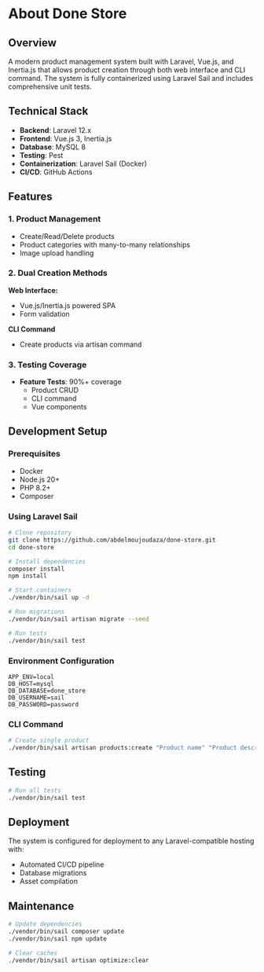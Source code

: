 # About Done Store

## Overview
A modern product management system built with Laravel, Vue.js, and Inertia.js that allows product creation through both web interface and CLI command. The system is fully containerized using Laravel Sail and includes comprehensive unit tests.

## Technical Stack
- **Backend**: Laravel 12.x
- **Frontend**: Vue.js 3, Inertia.js
- **Database**: MySQL 8
- **Testing**: Pest
- **Containerization**: Laravel Sail (Docker)
- **CI/CD**: GitHub Actions

## Features

### 1. Product Management
- Create/Read/Delete products
- Product categories with many-to-many relationships
- Image upload handling

### 2. Dual Creation Methods
**Web Interface:**
- Vue.js/Inertia.js powered SPA
- Form validation

**CLI Command**
- Create products via artisan command

### 3. Testing Coverage
- **Feature Tests**: 90%+ coverage
  - Product CRUD
  - CLI command
  - Vue components

## Development Setup

### Prerequisites
- Docker
- Node.js 20+
- PHP 8.2+
- Composer

### Using Laravel Sail
```bash
# Clone repository
git clone https://github.com/abdelmoujoudaza/done-store.git
cd done-store

# Install dependencies
composer install
npm install

# Start containers
./vendor/bin/sail up -d

# Run migrations
./vendor/bin/sail artisan migrate --seed

# Run tests
./vendor/bin/sail test
```

### Environment Configuration
```env
APP_ENV=local
DB_HOST=mysql
DB_DATABASE=done_store
DB_USERNAME=sail
DB_PASSWORD=password
```

### CLI Command
```bash
# Create single product
./vendor/bin/sail artisan products:create "Product name" "Product description" 19.99 ./path/to/image "categoryID,categoryID,..."

```

## Testing

```bash
# Run all tests
./vendor/bin/sail test
```

## Deployment
The system is configured for deployment to any Laravel-compatible hosting with:
- Automated CI/CD pipeline
- Database migrations
- Asset compilation

## Maintenance
```bash
# Update dependencies
./vendor/bin/sail composer update
./vendor/bin/sail npm update

# Clear caches
./vendor/bin/sail artisan optimize:clear
```
